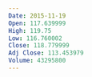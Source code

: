 ```yaml
---
Date: 2015-11-19
Open: 117.639999
High: 119.75
Low: 116.760002
Close: 118.779999
Adj Close: 113.453979
Volume: 43295800
---
```

